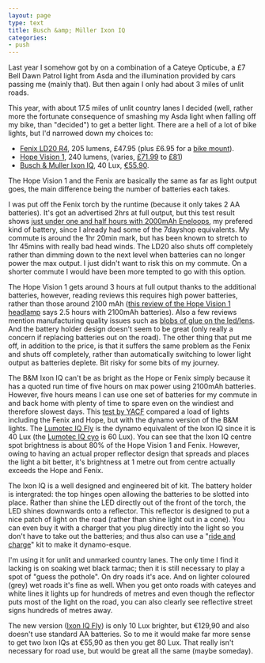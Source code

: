 ```yaml
---
layout: page
type: text
title: Busch &amp; Müller Ixon IQ
categories: 
- push
---
```

Last year I somehow got by on a combination of a Cateye Opticube, a £7 Bell Dawn Patrol light from Asda and the illumination provided by cars passing me (mainly that). But then again I only had about 3 miles of unlit roads. 

This year, with about 17.5 miles of unlit country lanes I decided (well, rather more the fortunate consequence of smashing my Asda light when falling off my bike, than "decided") to get a better light. There are a hell of a lot of bike lights, but I'd narrowed down my choices to:

* [Fenix LD20 R4](http://www.fenixtorch.co.uk/led_torches/fenix-ld20-r4.html), 205 lumens, £47.95 (plus £6.95 for a [bike mount](http://www.fenixtorch.co.uk/led_torches/lockblock.html)).
* [Hope Vision 1](http://www.hopegb.com/voir_visled1.html), 240 lumens, (varies, [£71.99](http://www.hopegb.com/voir_visled1.html) to [£81](http://www.wiggle.co.uk/hope-vision-1-led-front-light/))
* [Busch &amp; Muller Ixon IQ](http://www.bumm.de/index-e.html?docu/192q-e.htm), 40 Lux, [€55.90](http://www.bike24.com/1.php?content=8;navigation=1;menu=1000,5,66;product=6825).

The Hope Vision 1 and the Fenix are basically the same as far as light output goes, the main difference being the number of batteries each takes. 

I was put off the Fenix torch by the runtime (because it only takes 2 AA batteries). It's got an advertised 2hrs at full output, but this test result shows [just under one and half hours with 2000mAh Eneloops](http://light-reviews.com/fenix_ld20/), my prefered kind of battery, since I already had some of the 7dayshop equivalents. My commute is around  the 1hr 20min mark, but has been known to stretch to 1hr 45mins with really bad head winds. The LD20 also shuts off completely rather than dimming down to the next level when batteries can no longer power the max output. I just didn't want to risk this on my commute. On a shorter commute I would have been more tempted to go with this option.

The Hope Vision 1 gets around 3 hours at full output thanks to the additional batteries, however, reading reviews this requires high power batteries, rather than those around 2100 mAh ([this review of the Hope Vision 1 headlamp](http://www.bellatisport.com/shop/category/137/product/1389/HOPE_Vision_LED-1_ADVENTURE_head_lamp.html) says 2.5 hours with 2100mAh batteries). Also a few reviews mention manufacturing quality issues such as [blobs of glue on the led/lens](http://www.bikeradar.com/gear/category/accessories/lights/front/product/vision-single-led-32403). And the battery holder design doesn't seem to be great (only really a concern if replacing batteries out on the road). The other thing that put me off, in addition to the price, is that it suffers the same problem as the Fenix and shuts off completely, rather than automatically switching to lower light output as batteries deplete. Bit risky for some bits of my journey.

The B&M Ixon IQ can't be as bright as the Hope or Fenix simply because it has a quoted run time of five hours on max power using 2100mAh batteries. However, five hours means I can use one set of batteries for my commute in and back home with plenty of time to spare even on the windiest and therefore slowest days. This [test by YACF](http://yacf.co.uk/forum/index.php?topic=11751.0) compared a load of lights including the Fenix and Hope, but with the dynamo version of the B&M lights. The [Lumotec IQ Fly](http://www.bumm.de/index-e.html?docu/174q-e.htm) is the dynamo equivalent of the Ixon IQ since it is 40 Lux (the [Lumotec IQ cyo](http://www.bumm.de/index-e.html?docu/175q-e.htm) is 60 Lux). You can see that the Ixon IQ centre spot brightness is about 80% of the Hope Vision 1 and Fenix. However, owing to having an actual proper reflector design that spreads and places the light a bit better, it's brightness at 1 metre out from centre actually exceeds the Hope and Fenix.

The Ixon IQ is a well designed and engineered bit of kit. The battery holder is intergrated: the top hinges open allowing the batteries to be slotted into place. Rather than shine the LED directly out of the front of the torch, the LED shines downwards onto a reflector. This reflector is designed to put a nice patch of light on the road (rather than shine light out in a cone). You can even buy it with a charger that you plug directly into the light so you don't have to take out the batteries; and thus also can use a "[ride and charge](http://www.bumm.de/index.html?docu/492rk-e.htm)" kit to make it dynamo-esque.

I'm using it for unlit and unmarked country lanes. The only time I find it lacking is on soaking wet black tarmac; then it is still necessary to play a spot of "guess the pothole". On dry roads it's ace. And on lighter coloured (grey) wet roads it's fine as well. When you get onto roads with cateyes and white lines it lights up for hundreds of metres and even though the reflector puts most of the light on the road, you can also clearly see reflective street signs hundreds of metres away.

The new version ([Ixon IQ Fly](http://www.bumm.de/index-e.html?docu/193q-e.htm)) is only 10 Lux brighter, but €129,90 and also doesn't use standard AA batteries. So to me it would make far more sense to get two Ixon IQs at €55,90 as then you get 80 Lux. That really isn't necessary for road use, but would be great all the same (maybe someday).

